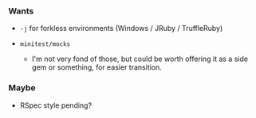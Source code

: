 ### Wants

- `-j` for forkless environments (Windows / JRuby / TruffleRuby)

- `minitest/mocks`
  - I'm not very fond of those, but could be worth offering it as a side gem or something, for easier transition.

### Maybe

- RSpec style pending?
